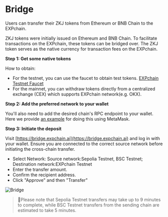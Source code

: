 # Bridge

Users can transfer their ZKJ tokens from Ethereum or BNB Chain to the EXPchain.

ZKJ tokens were initially issued on Ethereum and BNB Chain. To facilitate transactions on the EXPchain, these tokens can be bridged over. The ZKJ token serves as the native currency for transaction fees on the EXPchain.

**Step 1: Get some native tokens**

How to obtain:

- For the testnet, you can use the faucet to obtain test tokens. [EXPchain Testnet Faucet](https://faucet.expchain.ai)
- For the mainnet, you can withdraw tokens directly from a centralized exchange (CEX) which supports EXPchain network(e.g. OKX).

**Step 2: Add the preferred network to your wallet**

You'll also need to add the desired chain's RPC endpoint to your wallet. Here we provide [an example](003-wallet.md) for doing this using MetaMask.

**Step 3: Initiate the deposit**

Visit [https://bridge.expchain.ai](https://bridge.expchain.ai) and log in with your wallet. Ensure you are connected to the correct source network before initiating the cross-chain transfer.

- Select Network: Source network:Sepolia Testnet, BSC Testnet; Destination network:EXPchain Testnet
- Enter the transfer amount.
- Confirm the recipient address.
- Click "Approve" and then "Transfer"

![Bridge](https://storage.googleapis.com/polyhedra-img/images/prod/Bridge02.png)

> 🌟Please note that Sepolia Testnet transfers may take up to 9 minutes to complete, while BSC Testnet transfers from the sending chain are estimated to take 5 minutes.
